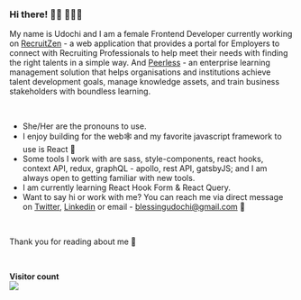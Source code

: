 ### Hi there! 👋🏽 👩🏽‍💻
My name is Udochi and I am a female Frontend Developer currently working on [RecruitZen](https://app.recruitzen.com/signin) - a web application that provides a portal for Employers to connect with Recruiting Professionals to help meet their needs with finding the right talents in a simple way. And [Peerless](https://app.peerlesslms.com/) - an enterprise learning management solution that helps organisations and institutions achieve talent development goals, manage knowledge assets, and train business stakeholders with boundless learning.

<br />

- She/Her are the pronouns to use.   
- I enjoy building for the web🕸 and my favorite javascript framework to use is React 🥰 
- Some tools I work with are sass, style-components, react hooks, context API, redux, graphQL - apollo, rest API, gatsbyJS; and I am always open to getting familiar with new tools. 
- I am currently learning React Hook Form & React Query.
- Want to say hi or work with me? You can reach me via direct message on [Twitter](https://twitter.com/udochiop), [Linkedin](https://www.linkedin.com/in/udochi-oparaocha-16a01388/) or email - blessingudochi@gmail.com 📧

<br />

Thank you for reading about me 🤗 

<br />
 
<p align="left"> 
  <b>Visitor count</b><br>
  <img src="https://profile-counter.glitch.me/Udcodes/count.svg" />
</p>
